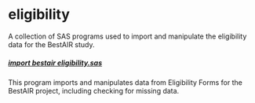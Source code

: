 eligibility
===========
A collection of SAS programs used to import and manipulate the eligibility data for the BestAIR study.

##### [import bestair eligibility.sas](https://github.com/sleepepi/bestair-sas/blob/master/eligibility/import%20bestair%20eligibility.sas)  
This program imports and manipulates data from Eligibility Forms for the BestAIR project, including checking for missing data.  
